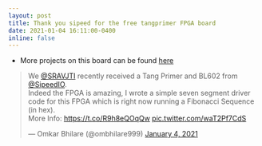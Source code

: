 ```yaml
---
layout: post
title: Thank you sipeed for the free tangprimer FPGA board
date: 2021-01-04 16:11:00-0400
inline: false
---
```


- More projects on this board can be found [here](/projects/)

<blockquote class="twitter-tweet" data-theme="dark"><p lang="en" dir="ltr">We <a href="https://twitter.com/SRAVJTI?ref_src=twsrc%5Etfw">@SRAVJTI</a> recently received a Tang Primer and BL602 from <a href="https://twitter.com/SipeedIO?ref_src=twsrc%5Etfw">@SipeedIO</a>.<br>Indeed the FPGA is amazing, I wrote a simple seven segment driver code for this FPGA which is right now running a Fibonacci Sequence (in hex).<br>More Info: <a href="https://t.co/R9h8eQOqQw">https://t.co/R9h8eQOqQw</a> <a href="https://t.co/waT2Pf7CdS">pic.twitter.com/waT2Pf7CdS</a></p>&mdash; Omkar Bhilare (@ombhilare999) <a href="https://twitter.com/ombhilare999/status/1346069467969646593?ref_src=twsrc%5Etfw">January 4, 2021</a></blockquote> <script async src="https://platform.twitter.com/widgets.js" charset="utf-8"></script>